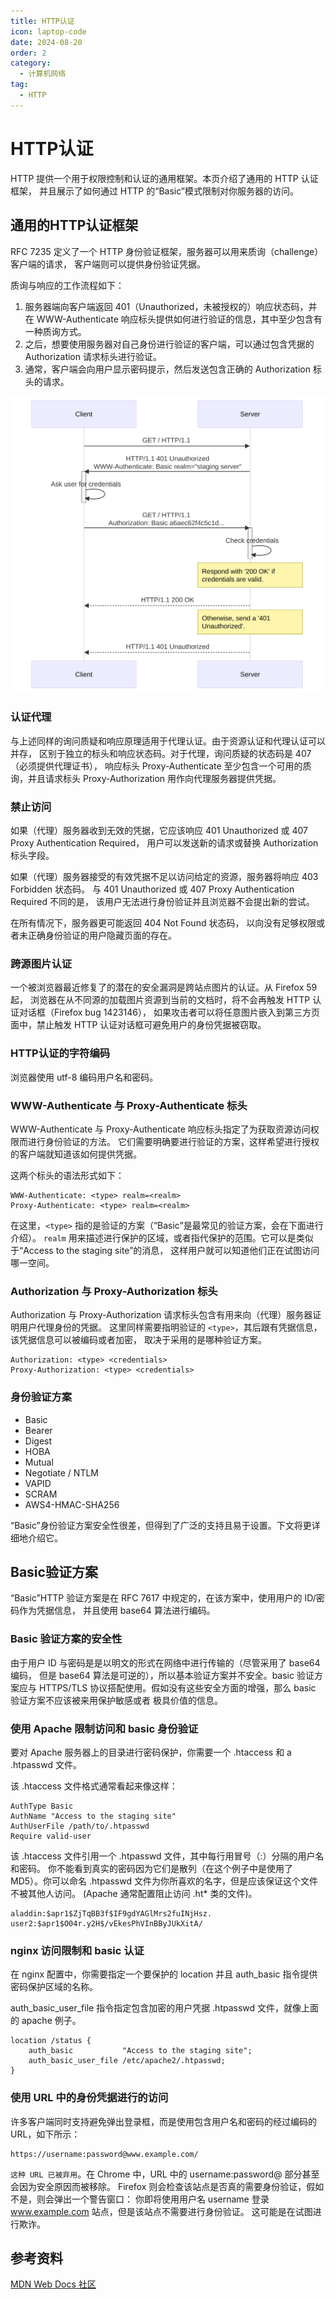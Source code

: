 ```yaml
---
title: HTTP认证
icon: laptop-code
date: 2024-08-20
order: 2
category:
  - 计算机网络
tag:
  - HTTP
---
```


# HTTP认证

HTTP 提供一个用于权限控制和认证的通用框架。本页介绍了通用的 HTTP 认证框架，
并且展示了如何通过 HTTP 的“Basic”模式限制对你服务器的访问。

## 通用的HTTP认证框架

RFC 7235 定义了一个 HTTP 身份验证框架，服务器可以用来质询（challenge）客户端的请求，
客户端则可以提供身份验证凭据。

质询与响应的工作流程如下：

1. 服务器端向客户端返回 401（Unauthorized，未被授权的）响应状态码，并在 WWW-Authenticate 
   响应标头提供如何进行验证的信息，其中至少包含有一种质询方式。
2. 之后，想要使用服务器对自己身份进行验证的客户端，可以通过包含凭据的 Authorization 请求标头进行验证。
3. 通常，客户端会向用户显示密码提示，然后发送包含正确的 Authorization 标头的请求。

![](/assets/images/basic-auth.svg)

### 认证代理

与上述同样的询问质疑和响应原理适用于代理认证。由于资源认证和代理认证可以并存，
区别于独立的标头和响应状态码。对于代理，询问质疑的状态码是 407（必须提供代理证书），
响应标头 Proxy-Authenticate 至少包含一个可用的质询，并且请求标头 
Proxy-Authorization 用作向代理服务器提供凭据。

### 禁止访问

如果（代理）服务器收到无效的凭据，它应该响应 401 Unauthorized 或 407 Proxy Authentication Required，
用户可以发送新的请求或替换 Authorization 标头字段。

如果（代理）服务器接受的有效凭据不足以访问给定的资源，服务器将响应 403 Forbidden 状态码。
与 401 Unauthorized 或 407 Proxy Authentication Required 不同的是，
该用户无法进行身份验证并且浏览器不会提出新的尝试。

在所有情况下，服务器更可能返回 404 Not Found 状态码，
以向没有足够权限或者未正确身份验证的用户隐藏页面的存在。

### 跨源图片认证

一个被浏览器最近修复了的潜在的安全漏洞是跨站点图片的认证。从 Firefox 59 起，
浏览器在从不同源的加载图片资源到当前的文档时，将不会再触发 HTTP 认证对话框（Firefox bug 1423146），
如果攻击者可以将任意图片嵌入到第三方页面中，禁止触发 HTTP 认证对话框可避免用户的身份凭据被窃取。

### HTTP认证的字符编码

浏览器使用 utf-8 编码用户名和密码。

### WWW-Authenticate 与 Proxy-Authenticate 标头

WWW-Authenticate 与 Proxy-Authenticate 响应标头指定了为获取资源访问权限而进行身份验证的方法。
它们需要明确要进行验证的方案，这样希望进行授权的客户端就知道该如何提供凭据。

这两个标头的语法形式如下：

```http request
WWW-Authenticate: <type> realm=<realm>
Proxy-Authenticate: <type> realm=<realm>
```
在这里，`<type>` 指的是验证的方案（“Basic”是最常见的验证方案，会在下面进行介绍）。
`realm` 用来描述进行保护的区域，或者指代保护的范围。它可以是类似于“Access to the staging site”的消息，
这样用户就可以知道他们正在试图访问哪一空间。

### Authorization 与 Proxy-Authorization 标头

Authorization 与 Proxy-Authorization 请求标头包含有用来向（代理）服务器证明用户代理身份的凭据。
这里同样需要指明验证的 `<type>`，其后跟有凭据信息，该凭据信息可以被编码或者加密，
取决于采用的是哪种验证方案。

```http request
Authorization: <type> <credentials>
Proxy-Authorization: <type> <credentials>
```
### 身份验证方案

- Basic
- Bearer
- Digest
- HOBA
- Mutual
- Negotiate / NTLM
- VAPID
- SCRAM
- AWS4-HMAC-SHA256

“Basic”身份验证方案安全性很差，但得到了广泛的支持且易于设置。下文将更详细地介绍它。

## Basic验证方案

“Basic”HTTP 验证方案是在 RFC 7617 中规定的，在该方案中，使用用户的 ID/密码作为凭据信息，
并且使用 base64 算法进行编码。

### Basic 验证方案的安全性

由于用户 ID 与密码是是以明文的形式在网络中进行传输的（尽管采用了 base64 编码，
但是 base64 算法是可逆的），所以基本验证方案并不安全。basic 验证方案应与 HTTPS/TLS 
协议搭配使用。假如没有这些安全方面的增强，那么 basic 验证方案不应该被来用保护敏感或者
极具价值的信息。

### 使用 Apache 限制访问和 basic 身份验证

要对 Apache 服务器上的目录进行密码保护，你需要一个 .htaccess 和 a .htpasswd 文件。

该 .htaccess 文件格式通常看起来像这样：

```text
AuthType Basic
AuthName "Access to the staging site"
AuthUserFile /path/to/.htpasswd
Require valid-user
```

该 .htaccess 文件引用一个 .htpasswd 文件，其中每行用冒号（:）分隔的用户名和密码。
你不能看到真实的密码因为它们是散列（在这个例子中是使用了 MD5）。你可以命名 .htpasswd 
文件为你所喜欢的名字，但是应该保证这个文件不被其他人访问。
(Apache 通常配置阻止访问 .ht* 类的文件)。

```text
aladdin:$apr1$ZjTqBB3f$IF9gdYAGlMrs2fuINjHsz.
user2:$apr1$O04r.y2H$/vEkesPhVInBByJUkXitA/
```

### nginx 访问限制和 basic 认证

在 nginx 配置中，你需要指定一个要保护的 location 并且 auth_basic 指令提供密码保护区域的名称。

auth_basic_user_file 指令指定包含加密的用户凭据 .htpasswd 文件，就像上面的 apache 例子。

```text
location /status {
    auth_basic           "Access to the staging site";
    auth_basic_user_file /etc/apache2/.htpasswd;
}
```

### 使用 URL 中的身份凭据进行的访问

许多客户端同时支持避免弹出登录框，而是使用包含用户名和密码的经过编码的 URL，如下所示：

```text
https://username:password@www.example.com/
```

`这种 URL 已被弃用`。在 Chrome 中，URL 中的 username:password@ 部分甚至会因为安全原因而被移除。
Firefox 则会检查该站点是否真的需要身份验证，假如不是，则会弹出一个警告窗口：
你即将使用用户名 username 登录 www.example.com 站点，但是该站点不需要进行身份验证。
这可能是在试图进行欺诈。

## 参考资料

[MDN Web Docs 社区](https://developer.mozilla.org/zh-CN/docs/Web/HTTP/Authentication)

